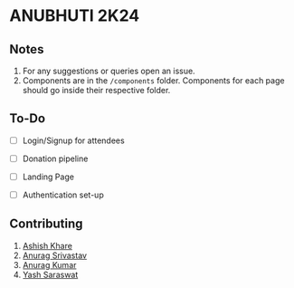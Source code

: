 # ANUBHUTI 2K24

## Notes

1. For any suggestions or queries open an issue.
2. Components are in the `/components` folder.
	Components for each page should go inside their respective folder.

## To-Do

- [ ] Login/Signup for attendees
- [ ] Donation pipeline
- [ ] Landing Page
- [ ] Authentication set-up


## Contributing

1. [Ashish Khare](https://github.com/ashishk1331)
2. [Anurag Srivastav](https://github.com/anurag-327)
3. [Anurag Kumar](https://github.com/anurag21213)
4. [Yash Saraswat](https://github.com/Yash0000001)